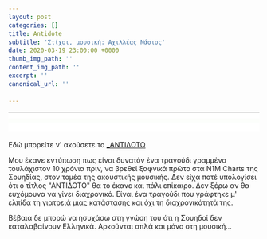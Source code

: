 ```yaml
---
layout: post
categories: []
title: Antidote
subtitle: 'Στίχοι, μουσική: Αχιλλέας Νάσιος'
date: 2020-03-19 23:00:00 +0000
thumb_img_path: ''
content_img_path: ''
excerpt: ''
canonical_url: ''

---
```

![](/images/bwok-2.jpg)

Εδώ μπορείτε ν' ακούσετε το <a href="https://www.n1m.com/charts?song_id=893503&genre_id=101&geo=_&country_id=205&state_id=0&pos=1&songs_total=4&page=1&no_nag=1&utm_source=top" target="blank">_ΑΝΤΙΔΟΤΟ</a>

Μου έκανε εντύπωση πως είναι δυνατόν ένα τραγούδι γραμμένο τουλάχιστον 10 χρόνια πριν, να βρεθεί ξαφνικά πρώτο στα N1M Charts της Σουηδίας, στον τομέα της ακουστικής μουσικής. Δεν είχα ποτέ υπολογίσει ότι ο τίτλος "ΑΝΤΙΔΟΤΟ" θα το έκανε και πάλι επίκαιρο. Δεν ξέρω αν θα ευχόμουνα να γίνει διαχρονικό. Είναι ένα τραγούδι που γράφτηκε μ' ελπίδα τη γιατρειά μιας κατάστασης και όχι τη διαχρονικότητά της. 

Βέβαια δε μπορώ να ησυχάσω στη γνώση του ότι η Σουηδοί δεν καταλαβαίνουν Ελληνικά. Αρκούνται απλά και μόνο στη μουσική...